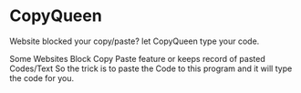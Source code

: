 # CopyQueen
Website blocked your copy/paste? let CopyQueen type your code.


Some Websites Block Copy Paste feature or keeps record of pasted Codes/Text
So the trick is to paste the Code to this program and it will type the code for you.


